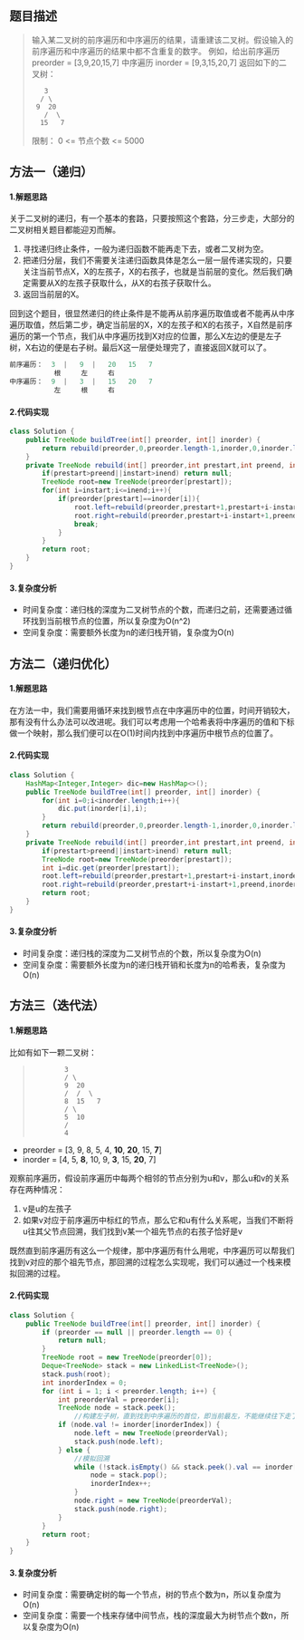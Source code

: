 ## 题目描述
> 输入某二叉树的前序遍历和中序遍历的结果，请重建该二叉树。假设输入的前序遍历和中序遍历的结果中都不含重复的数字。
> 例如，给出前序遍历 preorder = [3,9,20,15,7] 中序遍历 inorder = [9,3,15,20,7] 返回如下的二叉树：
>
>        3   
>       / \   
>      9  20
>        /  \    
>       15   7  
> 限制： 0 <= 节点个数 <= 5000



## 方法一（递归）
#### 1.解题思路
关于二叉树的递归，有一个基本的套路，只要按照这个套路，分三步走，大部分的二叉树相关题目都能迎刃而解。

  1. 寻找递归终止条件，一般为递归函数不能再走下去，或者二叉树为空。
  2. 把递归分层，我们不需要关注递归函数具体是怎么一层一层传递实现的，只要关注当前节点X，X的左孩子，X的右孩子，也就是当前层的变化。然后我们确定需要从X的左孩子获取什么，从X的右孩子获取什么。
  3. 返回当前层的X。

回到这个题目，很显然递归的终止条件是不能再从前序遍历取值或者不能再从中序遍历取值，然后第二步，确定当前层的X，X的左孩子和X的右孩子，X自然是前序遍历的第一个节点，我们从中序遍历找到X对应的位置，那么X左边的便是左子树，X右边的便是右子树。最后X这一层便处理完了，直接返回X就可以了。
```csharp
前序遍历：  3  |   9  |   20   15   7
		   根     左     右
中序遍历：  9  |   3  |   15   20   7
		   左     根     右
```
#### 2.代码实现

```java
class Solution {
    public TreeNode buildTree(int[] preorder, int[] inorder) {
        return rebuild(preorder,0,preorder.length-1,inorder,0,inorder.length-1);
    }
    private TreeNode rebuild(int[] preorder,int prestart,int preend, int[] inorder,int instart,int inend){
        if(prestart>preend||instart>inend) return null;
        TreeNode root=new TreeNode(preorder[prestart]);
        for(int i=instart;i<=inend;i++){
            if(preorder[prestart]==inorder[i]){
                root.left=rebuild(preorder,prestart+1,prestart+i-instart,inorder,instart,i-1);
                root.right=rebuild(preorder,prestart+i-instart+1,preend,inorder,i+1,inend);
                break;
            }
        }
        return root;
    }
}

```
#### 3.复杂度分析
 - 时间复杂度：递归栈的深度为二叉树节点的个数，而递归之前，还需要通过循环找到当前根节点的位置，所以复杂度为O(n^2) 
 - 空间复杂度：需要额外长度为n的递归栈开销，复杂度为O(n)
## 方法二（递归优化）
#### 1.解题思路
在方法一中，我们需要用循环来找到根节点在中序遍历中的位置，时间开销较大，那有没有什么办法可以改进呢。我们可以考虑用一个哈希表将中序遍历的值和下标做一个映射，那么我们便可以在O(1)时间内找到中序遍历中根节点的位置了。
#### 2.代码实现

```java
class Solution {
    HashMap<Integer,Integer> dic=new HashMap<>();
    public TreeNode buildTree(int[] preorder, int[] inorder) {
        for(int i=0;i<inorder.length;i++){
            dic.put(inorder[i],i);
        }
        return rebuild(preorder,0,preorder.length-1,inorder,0,inorder.length-1);
    }
    private TreeNode rebuild(int[] preorder,int prestart,int preend, int[] inorder,int instart,int inend){
        if(prestart>preend||instart>inend) return null;
        TreeNode root=new TreeNode(preorder[prestart]);
        int i=dic.get(preorder[prestart]);
        root.left=rebuild(preorder,prestart+1,prestart+i-instart,inorder,instart,i-1);
        root.right=rebuild(preorder,prestart+i-instart+1,preend,inorder,i+1,inend);
        return root;
    }
}

```
#### 3.复杂度分析
 - 时间复杂度：递归栈的深度为二叉树节点的个数，所以复杂度为O(n) 
 - 空间复杂度：需要额外长度为n的递归栈开销和长度为n的哈希表，复杂度为O(n)
## 方法三（迭代法）
#### 1.解题思路
比如有如下一颗二叉树：
>             3
>             / \
>             9  20
>             /  /  \
>             8  15   7    
>             / \   
>             5  10  
>             / 
>             4
 - preorder = [3, 9, 8, 5, 4, **10**, **20**, 15, **7**] 
 - inorder   = [4, 5, **8**, 10, 9, **3**, 15, **20**, 7]

观察前序遍历，假设前序遍历中每两个相邻的节点分别为u和v，那么u和v的关系存在两种情况：

  1. v是u的左孩子
  2. 如果v对应于前序遍历中标红的节点，那么它和u有什么关系呢，当我们不断将u往其父节点回溯，我们找到v某一个祖先节点的右孩子恰好是v

既然直到前序遍历有这么一个规律，那中序遍历有什么用呢，中序遍历可以帮我们找到v对应的那个祖先节点，那回溯的过程怎么实现呢，我们可以通过一个栈来模拟回溯的过程。
#### 2.代码实现

```java
class Solution {
    public TreeNode buildTree(int[] preorder, int[] inorder) {
        if (preorder == null || preorder.length == 0) {
            return null;
        }
        TreeNode root = new TreeNode(preorder[0]);
        Deque<TreeNode> stack = new LinkedList<TreeNode>();
        stack.push(root);
        int inorderIndex = 0;
        for (int i = 1; i < preorder.length; i++) {
            int preorderVal = preorder[i];
            TreeNode node = stack.peek();
                //构建左子树，直到找到中序遍历的首位，即当前最左，不能继续往下走了
            if (node.val != inorder[inorderIndex]) {
                node.left = new TreeNode(preorderVal);
                stack.push(node.left);
            } else {
                //模拟回溯
                while (!stack.isEmpty() && stack.peek().val == inorder[inorderIndex]) {
                    node = stack.pop();
                    inorderIndex++;
                }
                node.right = new TreeNode(preorderVal);
                stack.push(node.right);
            }
        }
        return root;
    }
}
```
#### 3.复杂度分析
 - 时间复杂度：需要确定树的每一个节点，树的节点个数为n，所以复杂度为O(n) 
 - 空间复杂度：需要一个栈来存储中间节点，栈的深度最大为树节点个数n，所以复杂度为O(n)